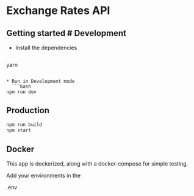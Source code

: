 # Exchange Rates API

## Getting started # Development

* Install the dependencies
  ```bash
yarn
```

* Run in Development mode
  ```bash
npm run dev
```

## Production

```bash
npm run build
npm start
```

## Docker
This app is dockerized, along with a docker-compose for simple testing.

Add your environments in the 

.env
